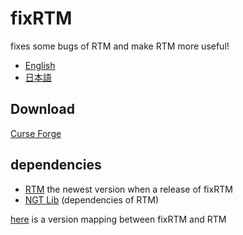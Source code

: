 # fixRTM

fixes some bugs of RTM and make RTM more useful!

- [English](README.en.md)
- [日本語](README.md)

## Download

[Curse Forge](https://www.curseforge.com/minecraft/mc-mods/fixrtm)

## dependencies

- [RTM](https://www.curseforge.com/minecraft/mc-mods/realtrainmod) the newest version when a release of fixRTM
- [NGT Lib](https://www.curseforge.com/minecraft/mc-mods/ngtlib) (dependencies of RTM)

[here](version-map.md) is a version mapping between fixRTM and RTM
